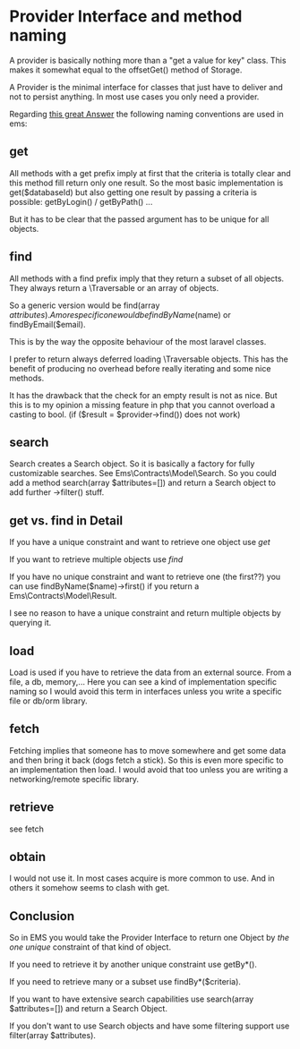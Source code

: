 Provider Interface and method naming
======================================

A provider is basically nothing more than a "get a value for key" class. This
makes it somewhat equal to the offsetGet() method of Storage.

A Provider is the minimal interface for classes that just have to deliver
and not to persist anything. In most use cases you only need a provider.

Regarding [this great Answer](https://stackoverflow.com/questions/2141818/method-names-for-getting-data)
the following naming conventions are used in ems:

get
-------------------------------------
All methods with a get prefix imply at first that the criteria is totally clear
and this method fill return only one result.
So the most basic implementation is get($databaseId) but also getting one result
by passing a criteria is possible: getByLogin() / getByPath() ...

But it has to be clear that the passed argument has to be unique for all objects.

find
-------------------------------------
All methods with a find prefix imply that they return a subset of all objects.
They always return a \Traversable or an array of objects.

So a generic version would be find(array $attributes). A more specific one would
be findByName($name) or findByEmail($email).

This is by the way the opposite behaviour of the most laravel classes.

I prefer to return always deferred loading \Traversable objects. This has the
benefit of producing no overhead before really iterating and some nice methods.

It has the drawback that the check for an empty result is not as nice. But this
is to my opinion a missing feature in php that you cannot overload a casting to
bool. (if ($result = $provider->find()) does not work) 

search
-------------------------------------
Search creates a Search object. So it is basically a factory for fully
customizable searches. See Ems\Contracts\Model\Search. So you could add a
method search(array $attributes=[]) and return a Search object to add further
->filter() stuff.


get vs. find in Detail
-------------------------------------

If you have a unique constraint and want to retrieve one object use *get*

If you want to retrieve multiple objects use *find*

If you have no unique constraint and want to retrieve one (the first??) you can
use findByName($name)->first() if you return a Ems\Contracts\Model\Result.

I see no reason to have a unique constraint and return multiple objects by
querying it.

load
-------------------------------------
Load is used if you have to retrieve the data from an external source. From a
file, a db, memory,...
Here you can see a kind of implementation specific naming so I would avoid this
term in interfaces unless you write a specific file or db/orm library.

fetch
-------------------------------------
Fetching implies that someone has to move somewhere and get some data and then
bring it back (dogs fetch a stick). So this is even more specific to an
implementation then load. I would avoid that too unless you are writing a
networking/remote specific library.

retrieve
-------------------------------------
see fetch

obtain
-------------------------------------
I would not use it. In most cases acquire is more common to use. And in others
it somehow seems to clash with get.

Conclusion
-------------------------------------
So in EMS you would take the Provider Interface to return one Object by *the one
unique* constraint of that kind of object.

If you need to retrieve it by another unique constraint use getBy*().

If you need to retrieve many or a subset use findBy*($criteria).

If you want to have extensive search capabilities use search(array $attributes=[])
and return a Search Object.

If you don't want to use Search objects and have some filtering support use
filter(array $attributes).

 
 